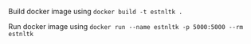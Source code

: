 Build docker image using
`docker build -t estnltk .`

Run docker image using
`docker run --name estnltk -p 5000:5000 --rm estnltk`